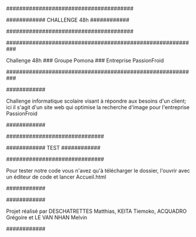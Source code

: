 #######################################

############ CHALLENGE 48h ############

#######################################

###########################################################

Challenge 48h ### Groupe Pomona ### Entreprise PassionFroid

###########################################################

############

Challenge informatique scolaire visant à répondre aux besoins d'un client; ici il s'agit d'un site web qui optimise la recherche d'image pour l'entreprise PassionFroid

############



##############################

############ TEST ############

##############################

Pour tester notre code vous n'avez qu'à télécharger le dossier, l'ouvrir avec un éditeur de code et lancer Accueil.html

############



############

Projet réalisé par DESCHATRETTES Matthias, KEITA Tiemoko, ACQUADRO Grégoire et LE VAN NHAN Melvin

############
